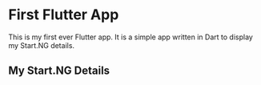 # First Flutter App

This is my first ever Flutter app. It is a simple app written in Dart to display my Start.NG details.

## My Start.NG Details